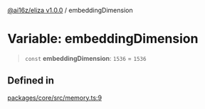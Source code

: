 [@ai16z/eliza v1.0.0](../index.md) / embeddingDimension

# Variable: embeddingDimension

> `const` **embeddingDimension**: `1536` = `1536`

## Defined in

[packages/core/src/memory.ts:9](https://github.com/ai16z/eliza/blob/main/packages/core/src/memory.ts#L9)
